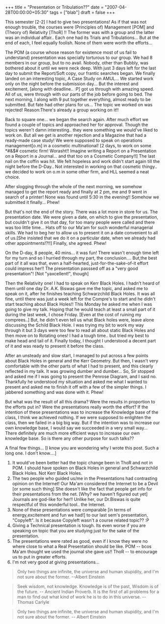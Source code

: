 +++
title = "Presentation or Tribulation??"
date = "2007-04-28T00:00:00+05:30"
tags = ["blab"]
draft = false
+++

This semester [2-2] I had to give two presentations! As if that
was not enough trouble, the courses were (Principles of)
Management [POM] and (Theory of) Relativity [ThoR] !! The former
was with a group and the latter was an individual affair.. Each
one had its Trials and Tribulations... But at the end of each, I
feel equally foolish. None of them were worth the efforts...

The POM (a course whose reason for existence most of us fail to
understand) presentation was specially torturous to our group. We
had 8 members in our group, but to no avail. Nobody, other than
Bubbly, was bothered about it until we were neck deep. With just 3
days left for the last day to submit the Report/Soft copy, our
frantic searches began. We finally landed on an interesting topic,
A Case Study on AMUL... We started work only on the night before
the submission day... But the interest and excitement, [along with
deadline.. :P] got us through with amazing speed. All of us, were
through with our parts of the job before going to bed. The next
morning, I along with 9 put together everything, almost ready to
be submitted. But fate had other plans for us... The topic we
worked on was rejected! Reason:There's already a group working on
it!!

Back to square one... we began the search again. After much effort
we found a couple of topics and approached her for
approval. Though the topics weren't damn interesting.. they were
something we would've liked to work on. But all we get is another
rejection and a Magazine that had a ready-made case study! We were
supposed to speak on operations management[o.m] in a cosmetic
multinational! [2 days, to work on some \*#&amp;$# cosmetic firm!
Worasht!! Imagine writing a Report on a Presentation on a Report
in a Journal... and that too on a Cosmetic Company!!] The last
nail on the coffin was hit. We felt hopeless and work didn't start
again till the night before the D-Day.. Not interested in working
on that cosmetic thingy.. we decided to work on o.m in some other
firm, and HLL seemed a neat choice.

After slogging through the whole of the next morning, we somehow
managed to get the report ready and finally at 2 pm, me and 9 went
in search of a printer! None was found until 5:30 in the evening!!
Somehow we submitted it finally... Phew!

But that's not the end of the story. There was a lot more in store
for us. The presentation date. We were given a date, on which to
give the presentation, but couldn't give it on that day, for too
many people were called and there was too little time... Hats off
to our Ma'am for such wonderful managerial skills. We had to beg
her to allow us to present it on a date convenient to all of
us.[She insisted that we do it on a particular date, when we
already had other appointments!?!!] Finally, she agreed. Phew!

On the D-day, 8 people, 40 mins... it was fun! There wasn't enough
time left for my turn and so I hurried through my part, the
conclusion.... But,the best part of it all was that, even a
half-hearted, just-for-the-sake-of-it effort could impress her!!
The presentation passsed off as a "very good presentation"! [Not
"yaxcellent!", though]

Then the Relativity one! I had to speak on Kerr Black
Holes. I hadn't heard of them until one day Dr. A.K. Biswas gave
me the topic, and asked me to speak on it, after he finishes
teaching Schwarzchild Black Holes. It was all fine, until there
was just a week left for the Compre's to start and he didn't start
teaching about Black Holes!! This Monday he asked me when I was
going to give my talk. Hoping that he would teach at least a small
part of it during the last week, I chose Friday. [Even at the cost
of ruining my comprees..] But, he didn't even tell us what Black
holes were, leave alone discussing the Schild Black Hole. I was
trying my bit to work my way through it but 3 days were too few to
read all about static Black Holes and then move on to Rotating
ones! I had a tough time.. but tried my best to make head and tail
of it. Finally today, I thought I understood a decent part of it
and was ready to present it before the class.

After an unsteady and slow start, I managed to put across a few
points about Black Holes in general and the Kerr Geometry.  But
then, I wasn't very comfortable with the other parts of what I had
to present, and this clearly reflected in my talk. It was growing
dumber and dumber... So, Sir stopped and asked me if I was going
to present the Penrose Diagram, and I said no. Thankfully he
understood my situation and asked me what I wanted to present and
asked me to finish it off with a few of the simpler things. I
jabbered something and was done with it. Phew!

But what was the result of all this drama? Were the results
in proportion to the efforts put in? Were the presentations really
worth the effort?  If the intention of these presentations was to
increase the Knowledge base of the class, I think we achieved
nothing. If we were supposed to enlighten the class, then we
failed in a big big way. But if the intention was to increase our
own knowledge base, I would say we succeeded in a very small
way... There definitely are much more efficient ways to increase
our own knowledge base. So is there any other purpose for such
talks??

A final few things... [I know you are wondering why I wrote this
post. Such a long one. I don't know....]

1.  It would've been better had the topic change been in ThoR and
    not in POM. I should have spoken on Black Holes in general and
    Schwarzchild Black Holes. Not Kerr Black Holes.
2.  The two people who guided us/me in the Presentations had
    contrasting opinion on the Internet! Our Ma'am considered the
    Internet to be a Devil [or some such thing] She doesn't like
    the fact that people get info for their presentations from the
    net. [Why? we haven't figured out yet] Journals are god-like
    for her!! Unlike her, our Dr.Biswas is quite respectful of
    this wonderful tool.. the Internet.
3.  None of these presentations were comparable [in terms of
    energy,excitement and fun we had!] to our last sem's
    presentation, "Copyleft". Is it because Copyleft wasn't a
    course related topic?? :P
4.  Giving a Technical presentation is tough. Its even worse if
    you are speaking on topic that you are studying just for the
    sake of the presentation.
5.  The presentations were rated as good, even if I know they were
    no where close to what a Real Presentation should be like. POM
    -- bcos Ma'am thought we used the journal she gave us!! ThoR
    -- to encourage us to put in greater efforts.
6.  I'm not very good at giving presentations...

> Only two things are infinite, the universe and human stupidity,
> and I'm not sure about the former. --Albert Einstein

> Seek wisdom, not knowledge. Knowledge is of the past, Wisdom is of
> the future. -- Ancient Indian Proverb. It is the first of all
> problems for a man to find out what kind of work he is to do in
> this universe. -- Thomas Carlyle

> Only two things are infinite, the universe and human stupidity,
> and I'm not sure about the former. -- Albert Einstein
